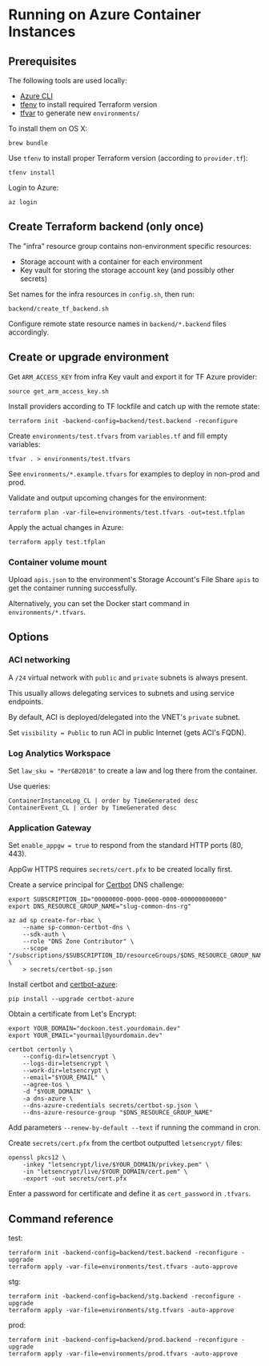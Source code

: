 # Running on Azure Container Instances

## Prerequisites

The following tools are used locally:

- [Azure CLI](https://docs.microsoft.com/en-us/cli/azure/install-azure-cli?view=azure-cli-latest)
- [tfenv](https://github.com/tfutils/tfenv) to install required Terraform version
- [tfvar](https://github.com/shihanng/tfvar) to generate new `environments/`
 
To install them on OS X:

    brew bundle

Use `tfenv` to install proper Terraform version (according to `provider.tf`):

    tfenv install

Login to Azure:

    az login

## Create Terraform backend (only once)

The "infra" resource group contains non-environment specific resources:

- Storage account with a container for each environment
- Key vault for storing the storage account key (and possibly other secrets)

Set names for the infra resources in `config.sh`, then run:

    backend/create_tf_backend.sh

Configure remote state resource names in `backend/*.backend` files accordingly.

## Create or upgrade environment

Get `ARM_ACCESS_KEY` from infra Key vault and export it for TF Azure provider:

    source get_arm_access_key.sh

Install providers according to TF lockfile and catch up with the remote state:

    terraform init -backend-config=backend/test.backend -reconfigure

Create `environments/test.tfvars` from `variables.tf` and fill empty variables:

    tfvar . > environments/test.tfvars

See `environments/*.example.tfvars` for examples to deploy in non-prod and prod.

Validate and output upcoming changes for the environment:

    terraform plan -var-file=environments/test.tfvars -out=test.tfplan

Apply the actual changes in Azure:

    terraform apply test.tfplan

### Container volume mount

Upload `apis.json` to the environment's Storage Account's File Share `apis`
to get the container running successfully.

Alternatively, you can set the Docker start command in `environments/*.tfvars`.

## Options

### ACI networking

A `/24` virtual network with `public` and `private` subnets is always present.

This usually allows delegating services to subnets and using service endpoints.

By default, ACI is deployed/delegated into the VNET's `private` subnet.

Set `visibility = Public` to run ACI in public Internet (gets ACI's FQDN).

### Log Analytics Workspace

Set `law_sku = "PerGB2018"` to create a law and log there from the container.

Use queries:

    ContainerInstanceLog_CL | order by TimeGenerated desc
    ContainerEvent_CL | order by TimeGenerated desc

### Application Gateway

Set `enable_appgw = true` to respond from the standard HTTP ports (80, 443).

AppGw HTTPS requires `secrets/cert.pfx` to be created locally first.

Create a service principal for [Certbot](https://certbot.eff.org/)
DNS challenge:

    export SUBSCRIPTION_ID="00000000-0000-0000-0000-000000000000"
    export DNS_RESOURCE_GROUP_NAME="slug-common-dns-rg"
    
    az ad sp create-for-rbac \
        --name sp-common-certbot-dns \
        --sdk-auth \
        --role "DNS Zone Contributor" \
        --scope "/subscriptions/$SUBSCRIPTION_ID/resourceGroups/$DNS_RESOURCE_GROUP_NAME" \
        > secrets/certbot-sp.json

Install certbot and [certbot-azure](https://github.com/dlapiduz/certbot-azure):

    pip install --upgrade certbot-azure

Obtain a certificate from Let's Encrypt:

    export YOUR_DOMAIN="dockoon.test.yourdomain.dev"
    export YOUR_EMAIL="yourmail@yourdomain.dev"

    certbot certonly \
        --config-dir=letsencrypt \
        --logs-dir=letsencrypt \
        --work-dir=letsencrypt \
        --email="$YOUR_EMAIL" \
        --agree-tos \
        -d "$YOUR_DOMAIN" \
        -a dns-azure \
        --dns-azure-credentials secrets/certbot-sp.json \
        --dns-azure-resource-group "$DNS_RESOURCE_GROUP_NAME"

Add parameters `--renew-by-default --text` if running the command in cron.

Create `secrets/cert.pfx` from the certbot outputted `letsencrypt/` files:

    openssl pkcs12 \
        -inkey "letsencrypt/live/$YOUR_DOMAIN/privkey.pem" \
        -in "letsencrypt/live/$YOUR_DOMAIN/cert.pem" \
        -export -out secrets/cert.pfx

Enter a password for certificate and define it as `cert_password` in `.tfvars`.

## Command reference

test:

    terraform init -backend-config=backend/test.backend -reconfigure -upgrade
    terraform apply -var-file=environments/test.tfvars -auto-approve

stg:

    terraform init -backend-config=backend/stg.backend -reconfigure -upgrade
    terraform apply -var-file=environments/stg.tfvars -auto-approve

prod:

    terraform init -backend-config=backend/prod.backend -reconfigure -upgrade
    terraform apply -var-file=environments/prod.tfvars -auto-approve
